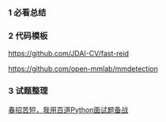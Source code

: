 ### 1 必看总结







### 2  代码模板

https://github.com/JDAI-CV/fast-reid

https://github.com/open-mmlab/mmdetection


### 3  试题整理

[春招苦短，我用百道Python面试题备战](https://zhuanlan.zhihu.com/p/58344591)

